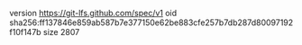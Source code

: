 version https://git-lfs.github.com/spec/v1
oid sha256:ff137846e859ab587b7e377150e62be883cfe257b7db287d80097192f10f147b
size 2807
